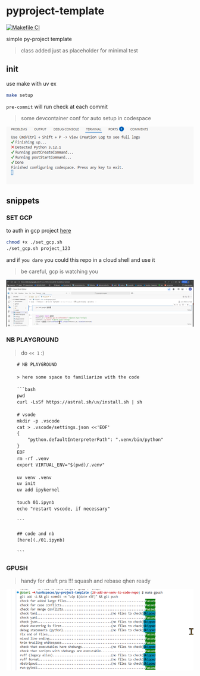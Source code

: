 # pyproject-template

[![Makefile CI](https://github.com/obar1/py-project-template/actions/workflows/makefile.yml/badge.svg)](https://github.com/obar1/py-project-template/actions/workflows/makefile.yml)

simple py-project template
> class added just as placeholder for minimal test


## init
use make with uv
ex
```sh
make setup
```
`pre-commit`  will run check at each commit

> some devcontainer conf for auto setup in codespace

![](assets/630fffff-faf2-4db0-8b3d-9b72e290dd37.png)

## snippets

### SET GCP
to auth in gcp project
[here](./set_gcp.sh)

```sh
chmod +x ./set_gcp.sh
./set_gcp.sh project_123
```

and if `you dare` you could this repo in a cloud shell and use it
> be careful, gcp is watching you

![](assets/f335dd0e-350a-4f0d-9774-a042eee9e59.png)


### NB PLAYGROUND
> do ` << 1 ` :)

```txt
    # NB PLAYGROUND

    > here some space to familiarize with the code

    ```bash
    pwd
    curl -LsSf https://astral.sh/uv/install.sh | sh

    # vsode
    mkdir -p .vscode
    cat > .vscode/settings.json <<'EOF'
    {
        "python.defaultInterpreterPath": ".venv/bin/python"
    }
    EOF
    rm -rf .venv
    export VIRTUAL_ENV="$(pwd)/.venv"

    uv venv .venv
    uv init
    uv add ipykernel

    touch 01.ipynb
    echo "restart vscode, if necessary"

    ```

    ## code and nb
    [here](./01.ipynb)

    ```
```

### GPUSH

> handy for draft prs
!!! squash and rebase qhen ready

![](assets/4d62318e-7046-4cae-94d3-3e17ca906593.png)
